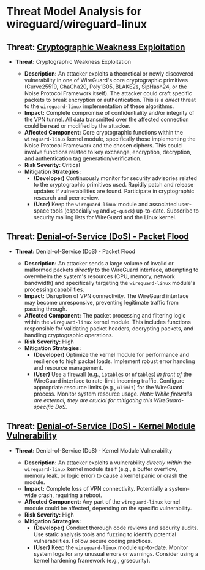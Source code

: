 # Threat Model Analysis for wireguard/wireguard-linux

## Threat: [Cryptographic Weakness Exploitation](./threats/cryptographic_weakness_exploitation.md)

*   **Threat:** Cryptographic Weakness Exploitation

    *   **Description:** An attacker exploits a theoretical or newly discovered vulnerability in one of WireGuard's core cryptographic primitives (Curve25519, ChaCha20, Poly1305, BLAKE2s, SipHash24, or the Noise Protocol Framework itself). The attacker could craft specific packets to break encryption or authentication. This is a *direct* threat to the `wireguard-linux` implementation of these algorithms.
    *   **Impact:** Complete compromise of confidentiality and/or integrity of the VPN tunnel.  All data transmitted over the affected connection could be read or modified by the attacker.
    *   **Affected Component:** Core cryptographic functions within the `wireguard-linux` kernel module, specifically those implementing the Noise Protocol Framework and the chosen ciphers. This could involve functions related to key exchange, encryption, decryption, and authentication tag generation/verification.
    *   **Risk Severity:** Critical
    *   **Mitigation Strategies:**
        *   **(Developer)** Continuously monitor for security advisories related to the cryptographic primitives used.  Rapidly patch and release updates if vulnerabilities are found.  Participate in cryptographic research and peer review.
        *   **(User)** Keep the `wireguard-linux` module and associated user-space tools (especially `wg` and `wg-quick`) up-to-date.  Subscribe to security mailing lists for WireGuard and the Linux kernel.

## Threat: [Denial-of-Service (DoS) - Packet Flood](./threats/denial-of-service__dos__-_packet_flood.md)

*   **Threat:** Denial-of-Service (DoS) - Packet Flood

    *   **Description:** An attacker sends a large volume of invalid or malformed packets *directly* to the WireGuard interface, attempting to overwhelm the system's resources (CPU, memory, network bandwidth) and specifically targeting the `wireguard-linux` module's processing capabilities.
    *   **Impact:** Disruption of VPN connectivity.  The WireGuard interface may become unresponsive, preventing legitimate traffic from passing through.
    *   **Affected Component:** The packet processing and filtering logic within the `wireguard-linux` kernel module.  This includes functions responsible for validating packet headers, decrypting packets, and handling cryptographic operations.
    *   **Risk Severity:** High
    *   **Mitigation Strategies:**
        *   **(Developer)** Optimize the kernel module for performance and resilience to high packet loads.  Implement robust error handling and resource management.
        *   **(User)** Use a firewall (e.g., `iptables` or `nftables`) *in front of* the WireGuard interface to rate-limit incoming traffic.  Configure appropriate resource limits (e.g., `ulimit`) for the WireGuard process.  Monitor system resource usage. *Note: While firewalls are external, they are crucial for mitigating this WireGuard-specific DoS.*

## Threat: [Denial-of-Service (DoS) - Kernel Module Vulnerability](./threats/denial-of-service__dos__-_kernel_module_vulnerability.md)

*   **Threat:** Denial-of-Service (DoS) - Kernel Module Vulnerability

    *   **Description:** An attacker exploits a vulnerability *directly within* the `wireguard-linux` kernel module itself (e.g., a buffer overflow, memory leak, or logic error) to cause a kernel panic or crash the module.
    *   **Impact:** Complete loss of VPN connectivity.  Potentially a system-wide crash, requiring a reboot.
    *   **Affected Component:** Any part of the `wireguard-linux` kernel module could be affected, depending on the specific vulnerability.
    *   **Risk Severity:** High
    *   **Mitigation Strategies:**
        *   **(Developer)** Conduct thorough code reviews and security audits.  Use static analysis tools and fuzzing to identify potential vulnerabilities.  Follow secure coding practices.
        *   **(User)** Keep the `wireguard-linux` module up-to-date.  Monitor system logs for any unusual errors or warnings.  Consider using a kernel hardening framework (e.g., grsecurity).

